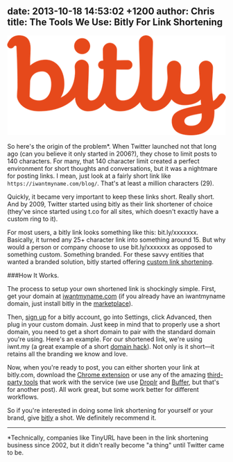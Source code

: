 date: 2013-10-18 14:53:02 +1200
author: Chris
title: The Tools We Use: Bitly For Link Shortening
----

![bitly_logo.png](/media/2013-10-18-bitly_logo.png)

<!-- excerpt -->

So here's the origin of the problem*. When Twitter launched not that long ago (can you believe it only started in 2006?), they chose to limit posts to 140 characters. For many, that 140 character limit created a perfect environment for short thoughts and conversations, but it was a nightmare for posting links. I mean, just look at a fairly short link like `https://iwantmyname.com/blog/`. That's at least a million characters (29).

Quickly, it became very important to keep these links short. Really short. And by 2009, Twitter started using bitly as their link shortener of choice (they've since started using t.co for all sites, which doesn't exactly have a custom ring to it).

For most users, a bitly link looks something like this: bit.ly/xxxxxxx. Basically, it turned any 25+ character link into something around 15. But why would a person or company choose to use bit.ly/xxxxxxx as opposed to something custom. Something branded. For these savvy entities that wanted a branded solution, bitly started offering [custom link shortening](http://support.bitly.com/knowledgebase/articles/76740-what-s-a-custom-short-domain-and-why-do-i-want-on). 

<!-- /excerpt -->

###How It Works. 

The process to setup your own shortened link is shockingly simple. First, get your domain at [iwantmyname.com](https://iwantmyname.com/services/url-shortener/bit.ly-pro-custom-domain-short-url-forwarding-service) (if you already have an iwantmyname domain, just install bitly in the [marketplace](https://iwantmyname.com/services)). 

Then, [sign up](https://bitly.com/a/sign_up) for a bitly account, go into Settings, click Advanced, then plug in your custom domain. Just keep in mind that to properly use a short domain, you need to get a short domain to pair with the standard domain you're using. Here's an example. For our shortened link, we're using iwnt.my (a great example of a short [domain hack](https://iwantmyname.com/blog/2013/10/what-is-a-domain-hack-and-how-can-i-make-one.html)). Not only is it short—it retains all the branding we know and love. 

Now, when you're ready to post, you can either shorten your link at bitly.com, download the [Chrome extension](https://bitly.com/a/tools) or use any of the amazing [third-party tools](http://support.bitly.com/knowledgebase/articles/228830-how-do-i-connect-my-bitly-account-to-other-social-) that work with the service (we use [Droplr](http://droplr.com) and [Buffer](https://bufferapp.com/), but that's for another post). All work great, but some work better for different workflows.

So if you're interested in doing some link shortening for yourself or your brand, give [bitly](https://bitly.com/) a shot. We definitely recommend it. 

***
*Technically, companies like TinyURL have been in the link shortening business since 2002, but it didn't really become "a thing" until Twitter came to be.
